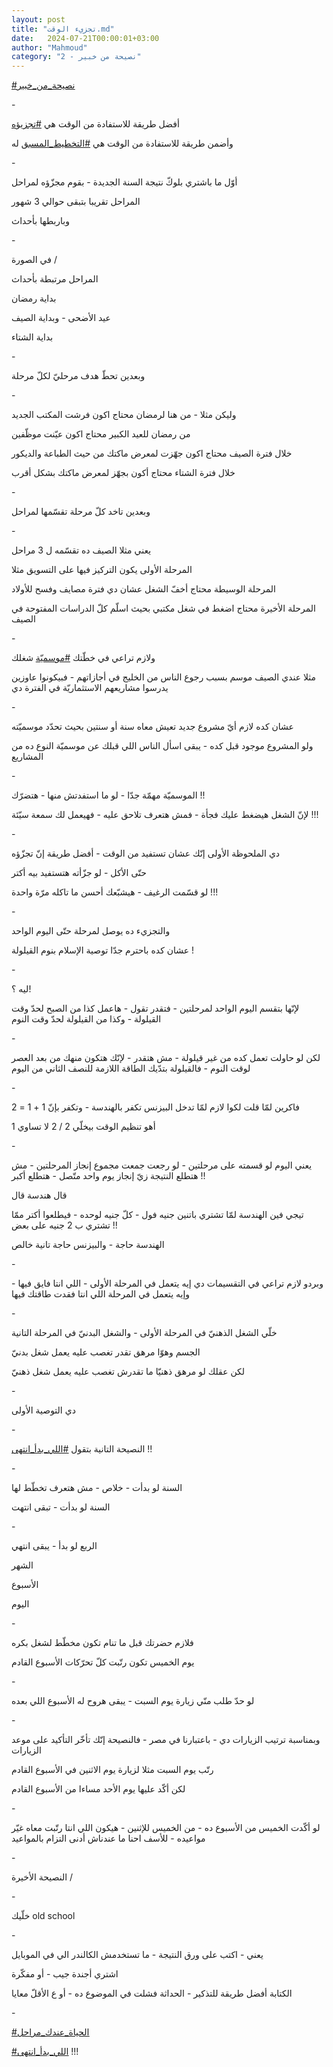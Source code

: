 ```yaml
---
layout: post
title: "تجزيء الوقت.md"
date:   2024-07-21T00:00:01+03:00
author: "Mahmoud"
category: "2 - نصيحة من خبير"
---
```

[<u>\#نصيحة_من_خبير</u>](https://www.facebook.com/hashtag/%D9%86%D8%B5%D9%8A%D8%AD%D8%A9_%D9%85%D9%86_%D8%AE%D8%A8%D9%8A%D8%B1?__eep__=6&__cft__%5b0%5d=AZXZ16HVHr3Vhujja5pUxdysxC5LVWYwus2j5m69qaR5z_jH0APrdq18P7CmN-Cp4i8HGI7g5xr-SJDPF1betxzg-2pGReq0Jqaxmy-sQSAAWVH1eTQMYh6voeiDUugly_gmtaD4jbAdOWNVjPtxg1_7S9g29VorNTL-FUnYAQv3euvKjRWY16V7wXlkWAJwEfo&__tn__=*NK-R)

\-

أفضل طريقة للاستفادة من الوقت هي
[<u>\#تجزيؤه</u>](https://www.facebook.com/hashtag/%D8%AA%D8%AC%D8%B2%D9%8A%D8%A4%D9%87?__eep__=6&__cft__%5b0%5d=AZXZ16HVHr3Vhujja5pUxdysxC5LVWYwus2j5m69qaR5z_jH0APrdq18P7CmN-Cp4i8HGI7g5xr-SJDPF1betxzg-2pGReq0Jqaxmy-sQSAAWVH1eTQMYh6voeiDUugly_gmtaD4jbAdOWNVjPtxg1_7S9g29VorNTL-FUnYAQv3euvKjRWY16V7wXlkWAJwEfo&__tn__=*NK-R)

وأضمن طريقة للاستفادة من الوقت هي
[<u>\#التخطيط_المسبق</u>](https://www.facebook.com/hashtag/%D8%A7%D9%84%D8%AA%D8%AE%D8%B7%D9%8A%D8%B7_%D8%A7%D9%84%D9%85%D8%B3%D8%A8%D9%82?__eep__=6&__cft__%5b0%5d=AZXZ16HVHr3Vhujja5pUxdysxC5LVWYwus2j5m69qaR5z_jH0APrdq18P7CmN-Cp4i8HGI7g5xr-SJDPF1betxzg-2pGReq0Jqaxmy-sQSAAWVH1eTQMYh6voeiDUugly_gmtaD4jbAdOWNVjPtxg1_7S9g29VorNTL-FUnYAQv3euvKjRWY16V7wXlkWAJwEfo&__tn__=*NK-R)
له

\-

أوّل ما باشتري بلوكّ نتيجة السنة الجديدة - بقوم مجزّؤه
لمراحل

المراحل تقريبا بتبقى حوالي 3 شهور

وباربطها بأحداث

\-

في الصورة /

المراحل مرتبطة بأحداث

بداية رمضان

عيد الأضحى - وبداية الصيف

بداية الشتاء

\-

وبعدين تحطّ هدف مرحليّ لكلّ مرحلة

\-

وليكن مثلا - من هنا لرمضان محتاج اكون فرشت المكتب
الجديد

من رمضان للعيد الكبير محتاج اكون عيّنت موظّفين

خلال فترة الصيف محتاج اكون جهّزت لمعرض ماكتك من حيث
الطباعة والديكور

خلال فترة الشتاء محتاج أكون بجهّز لمعرض ماكتك بشكل
أقرب

\-

وبعدين تاخد كلّ مرحلة تقسّمها لمراحل

\-

يعني مثلا الصيف ده تقسّمه ل 3 مراحل

المرحلة الأولى يكون التركيز فيها على التسويق مثلا

المرحلة الوسيطة محتاج أخفّ الشغل عشان دي فترة مصايف وفسح
للأولاد

المرحلة الأخيرة محتاج اضغط في شغل مكتبي بحيث اسلّم كلّ
الدراسات المفتوحة في الصيف

\-

ولازم تراعي في خطّتك
[<u>\#موسميّة</u>](https://www.facebook.com/hashtag/%D9%85%D9%88%D8%B3%D9%85%D9%8A%D9%91%D8%A9?__eep__=6&__cft__%5b0%5d=AZXZ16HVHr3Vhujja5pUxdysxC5LVWYwus2j5m69qaR5z_jH0APrdq18P7CmN-Cp4i8HGI7g5xr-SJDPF1betxzg-2pGReq0Jqaxmy-sQSAAWVH1eTQMYh6voeiDUugly_gmtaD4jbAdOWNVjPtxg1_7S9g29VorNTL-FUnYAQv3euvKjRWY16V7wXlkWAJwEfo&__tn__=*NK-R)
شغلك

مثلا عندي الصيف موسم بسبب رجوع الناس من الخليج في
أجازاتهم - فبيكونوا عاوزين يدرسوا مشاريعهم الاستثماريّة في الفترة
دي

\-

عشان كده لازم أيّ مشروع جديد تعيش معاه سنة أو سنتين بحيث
تحدّد موسميّته

ولو المشروع موجود قبل كده - يبقى اسأل الناس اللي قبلك عن
موسميّة النوع ده من المشاريع

\-

الموسميّة مهمّة جدّا - لو ما استفدتش منها - هتضرّك !!

لإنّ الشغل هيضغط عليك فجأة - فمش هتعرف تلاحق عليه -
فهيعمل لك سمعة سيّئة !!!

\-

دي الملحوظة الأولى إنّك عشان تستفيد من الوقت - أفضل طريقة
إنّ تجزّؤه

حتّى الأكل - لو جزّأته هتستفيد بيه أكتر

لو قسّمت الرغيف - هيشبّعك أحسن ما تاكله مرّة واحدة
!!!

\-

والتجزيء ده يوصل لمرحلة حتّى اليوم الواحد

عشان كده باحترم جدّا توصية الإسلام بنوم القيلولة !

\-

ليه ؟!

لإنّها بتقسم اليوم الواحد لمرحلتين - فتقدر تقول - هاعمل
كذا من الصبح لحدّ وقت القيلولة - وكذا من القيلولة لحدّ وقت النوم

\-

لكن لو حاولت تعمل كده من غير قيلولة - مش هتقدر - لإنّك
هتكون منهك من بعد العصر لوقت النوم - فالقيلولة بتدّيك الطاقة اللازمة
للنصف الثاني من اليوم

\-

فاكرين لمّا قلت لكوا لازم لمّا تدخل البيزنس تكفر
بالهندسة - وتكفر بإنّ 1 + 1 = 2

أهو تنظيم الوقت بيخلّي 2 / 2 لا تساوي 1

\-

يعني اليوم لو قسمته على مرحلتين - لو رجعت جمعت مجموع
إنجاز المرحلتين - مش هتطلع النتيجة زيّ إنجاز يوم واحد متّصل - هتطلع
أكبر !!

قال هندسة قال

تيجي فين الهندسة لمّا تشتري باتنين جنيه فول - كلّ جنيه
لوحده - فيطلعوا أكتر ممّا تشتري ب 2 جنيه على بعض !!

الهندسة حاجة - والبيزنس حاجة تانية خالص

\-

وبردو لازم تراعي في التقسيمات دي إيه يتعمل في المرحلة
الأولى - اللي انتا فايق فيها - وإيه يتعمل في المرحلة اللي انتا فقدت
طاقتك فيها

\-

خلّي الشغل الذهنيّ في المرحلة الأولى - والشغل البدنيّ في
المرحلة التانية

الجسم وهوّا مرهق تقدر تغصب عليه يعمل شغل بدنيّ

لكن عقلك لو مرهق ذهنيّا ما تقدرش تغصب عليه يعمل شغل
ذهنيّ

\-

دي التوصية الأولى

\-

النصيحة التانية بتقول
[<u>\#اللي_بدأ_انتهى</u>](https://www.facebook.com/hashtag/%D8%A7%D9%84%D9%84%D9%8A_%D8%A8%D8%AF%D8%A3_%D8%A7%D9%86%D8%AA%D9%87%D9%89?__eep__=6&__cft__%5b0%5d=AZXZ16HVHr3Vhujja5pUxdysxC5LVWYwus2j5m69qaR5z_jH0APrdq18P7CmN-Cp4i8HGI7g5xr-SJDPF1betxzg-2pGReq0Jqaxmy-sQSAAWVH1eTQMYh6voeiDUugly_gmtaD4jbAdOWNVjPtxg1_7S9g29VorNTL-FUnYAQv3euvKjRWY16V7wXlkWAJwEfo&__tn__=*NK-R)
!!

\-

السنة لو بدأت - خلاص - مش هتعرف تخطّط لها

السنة لو بدأت - تبقى انتهت

\-

الربع لو بدأ - يبقى انتهي

الشهر

الأسبوع

اليوم

\-

فلازم حضرتك قبل ما تنام تكون مخطّط لشغل بكره

يوم الخميس تكون رتّبت كلّ تحرّكات الأسبوع القادم

\-

لو حدّ طلب منّي زيارة يوم السبت - يبقى هروح له الأسبوع
اللي بعده

\-

وبمناسبة ترتيب الزيارات دي - باعتبارنا في مصر - فالنصيحة
إنّك تأخّر التأكيد على موعد الزيارات

رتّب يوم السبت مثلا لزيارة يوم الاثنين في الأسبوع
القادم

لكن أكّد عليها يوم الأحد مساءا من الأسبوع القادم

\-

لو أكّدت الخميس من الأسبوع ده - من الخميس للإثنين - هيكون
اللي انتا رتّبت معاه غيّر مواعيده - للأسف احنا ما عندناش أدنى التزام
بالمواعيد

\-

النصيحة الأخيرة /

\-

خلّيك old school

\-

يعني - اكتب على ورق النتيجة - ما تستخدمش الكالندر الي في
الموبايل

اشتري أجندة جيب - أو مفكّرة

الكتابة أفضل طريقة للتذكير - الحداثة فشلت في الموضوع
ده - أو ع الأقلّ معايا

\-

[<u>\#الحياة_عندك_مراحل</u>](https://www.facebook.com/hashtag/%D8%A7%D9%84%D8%AD%D9%8A%D8%A7%D8%A9_%D8%B9%D9%86%D8%AF%D9%83_%D9%85%D8%B1%D8%A7%D8%AD%D9%84?__eep__=6&__cft__%5b0%5d=AZXZ16HVHr3Vhujja5pUxdysxC5LVWYwus2j5m69qaR5z_jH0APrdq18P7CmN-Cp4i8HGI7g5xr-SJDPF1betxzg-2pGReq0Jqaxmy-sQSAAWVH1eTQMYh6voeiDUugly_gmtaD4jbAdOWNVjPtxg1_7S9g29VorNTL-FUnYAQv3euvKjRWY16V7wXlkWAJwEfo&__tn__=*NK-R)

[<u>\#اللي_بدأ_انتهى</u>](https://www.facebook.com/hashtag/%D8%A7%D9%84%D9%84%D9%8A_%D8%A8%D8%AF%D8%A3_%D8%A7%D9%86%D8%AA%D9%87%D9%89?__eep__=6&__cft__%5b0%5d=AZXZ16HVHr3Vhujja5pUxdysxC5LVWYwus2j5m69qaR5z_jH0APrdq18P7CmN-Cp4i8HGI7g5xr-SJDPF1betxzg-2pGReq0Jqaxmy-sQSAAWVH1eTQMYh6voeiDUugly_gmtaD4jbAdOWNVjPtxg1_7S9g29VorNTL-FUnYAQv3euvKjRWY16V7wXlkWAJwEfo&__tn__=*NK-R)
!!!
